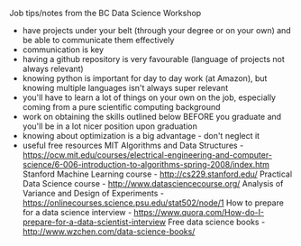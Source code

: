 Job tips/notes from the BC Data Science Workshop

- have projects under your belt (through your degree or on your own) and be able to communicate them effectively
- communication is key
- having a github repository is very favourable (language of projects not always relevant)
- knowing python is important for day to day work (at Amazon), but knowing multiple languages isn't always super relevant
- you'll have to learn a lot of things on your own on the job, especially coming from a pure scientific computing background
- work on obtaining the skills outlined below BEFORE you graduate and you'll be in a lot nicer position upon graduation
- knowing about optimization is a big advantage - don't neglect it
- useful free resources
   MIT Algorithms and Data Structures - https://ocw.mit.edu/courses/electrical-engineering-and-computer-science/6-006-introduction-to-algorithms-spring-2008/index.htm
   Stanford Machine Learning course - http://cs229.stanford.edu/
   Practical Data Science course - http://www.datasciencecourse.org/
   Analysis of Variance and Design of Experiments - https://onlinecourses.science.psu.edu/stat502/node/1
   How to prepare for a data science interview - https://www.quora.com/How-do-I-prepare-for-a-data-scientist-interview
   Free data science books - http://www.wzchen.com/data-science-books/
